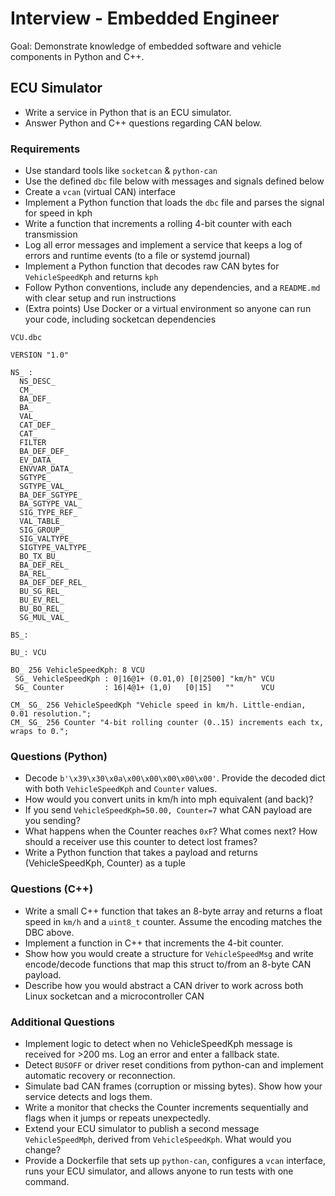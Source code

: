 # Interview - Embedded Engineer

Goal: Demonstrate knowledge of embedded software and vehicle components in Python and C++.

## ECU Simulator

- Write a service in Python that is an ECU simulator.
- Answer Python and C++ questions regarding CAN below.

### Requirements

- Use standard tools like `socketcan` & `python-can`
- Use the defined `dbc` file below with messages and signals defined below
- Create a `vcan` (virtual CAN) interface
- Implement a Python function that loads the `dbc` file and parses the signal for speed in kph
- Write a function that increments a rolling 4-bit counter with each transmission
- Log all error messages and implement a service that keeps a log of errors and runtime events (to a file or systemd journal)
- Implement a Python function that decodes raw CAN bytes for `VehicleSpeedKph` and returns `kph`
- Follow Python conventions, include any dependencies, and a `README.md` with clear setup and run instructions
- (Extra points) Use Docker or a virtual environment so anyone can run your code, including socketcan dependencies

`VCU.dbc`

```
VERSION "1.0"

NS_ :
  NS_DESC_
  CM_
  BA_DEF_
  BA_
  VAL_
  CAT_DEF_
  CAT_
  FILTER
  BA_DEF_DEF_
  EV_DATA_
  ENVVAR_DATA_
  SGTYPE_
  SGTYPE_VAL_
  BA_DEF_SGTYPE_
  BA_SGTYPE_VAL_
  SIG_TYPE_REF_
  VAL_TABLE_
  SIG_GROUP_
  SIG_VALTYPE_
  SIGTYPE_VALTYPE_
  BO_TX_BU_
  BA_DEF_REL_
  BA_REL_
  BA_DEF_DEF_REL_
  BU_SG_REL_
  BU_EV_REL_
  BU_BO_REL_
  SG_MUL_VAL_

BS_:

BU_: VCU

BO_ 256 VehicleSpeedKph: 8 VCU
 SG_ VehicleSpeedKph : 0|16@1+ (0.01,0) [0|2500] "km/h" VCU
 SG_ Counter         : 16|4@1+ (1,0)   [0|15]   ""      VCU

CM_ SG_ 256 VehicleSpeedKph "Vehicle speed in km/h. Little-endian, 0.01 resolution.";
CM_ SG_ 256 Counter "4-bit rolling counter (0..15) increments each tx, wraps to 0.";
```

### Questions (Python)

- Decode `b'\x39\x30\x0a\x00\x00\x00\x00\x00'`. Provide the decoded dict with both `VehicleSpeedKph` and `Counter` values.
- How would you convert units in km/h into mph equivalent (and back)?
- If you send `VehicleSpeedKph=50.00, Counter=7` what CAN payload are you sending?
- What happens when the Counter reaches `0xF`? What comes next? How should a receiver use this counter to detect lost frames?
- Write a Python function that takes a payload and returns (VehicleSpeedKph, Counter) as a tuple

### Questions (C++)

- Write a small C++ function that takes an 8-byte array and returns a float speed in `km/h` and a `uint8_t` counter. Assume the encoding matches the DBC above.
- Implement a function in C++ that increments the 4-bit counter.
- Show how you would create a structure for `VehicleSpeedMsg` and write encode/decode functions that map this struct to/from an 8-byte CAN payload.
- Describe how you would abstract a CAN driver to work across both Linux socketcan and a microcontroller CAN

### Additional Questions

- Implement logic to detect when no VehicleSpeedKph message is received for >200 ms. Log an error and enter a fallback state.
- Detect `BUSOFF` or driver reset conditions from python-can and implement automatic recovery or reconnection.
- Simulate bad CAN frames (corruption or missing bytes). Show how your service detects and logs them.
- Write a monitor that checks the Counter increments sequentially and flags when it jumps or repeats unexpectedly.
- Extend your ECU simulator to publish a second message `VehicleSpeedMph`, derived from `VehicleSpeedKph`. What would you change?
- Provide a Dockerfile that sets up `python-can`, configures a `vcan` interface, runs your ECU simulator, and allows anyone to run tests with one command.
